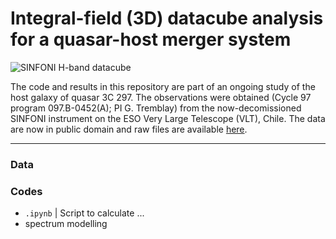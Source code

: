 # Integral-field (3D) datacube analysis for a quasar-host merger system

![SINFONI H-band datacube](https://github.com/chetnaduggal/IFU-datacube-analysis/assets/67710398/85aeb7fe-adb3-45ae-8e2d-e0d86ea1ad63)

The code and results in this repository are part of an ongoing study of the host galaxy of quasar 3C 297. The observations were obtained (Cycle 97 program 097.B-0452(A); PI G. Tremblay) from the now-decomissioned SINFONI instrument on the ESO Very Large Telescope (VLT), Chile. 
The data are now in public domain and raw files are available [here](http://archive.eso.org/wdb/wdb/eso/approved_runs/query?tel=UT4&prog_id=097.B-0452(A)&period=97&remarks=%20).    

----------------------------

### Data





### Codes

- `.ipynb` |  Script to calculate ...
- spectrum modelling 
